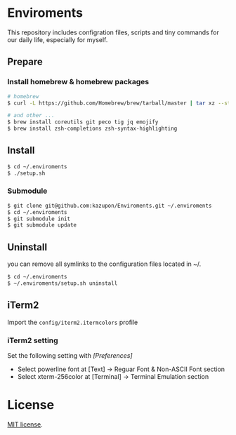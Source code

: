 # Enviroments
This repository includes configration files, scripts and tiny commands for our daily life, especially for myself.


## Prepare

### Install homebrew & homebrew packages

```sh
# homebrew
$ curl -L https://github.com/Homebrew/brew/tarball/master | tar xz --strip 1 -C homebrew   

# and other ...
$ brew install coreutils git peco tig jq emojify
$ brew install zsh-completions zsh-syntax-highlighting
```


## Install

```sh
$ cd ~/.enviroments
$ ./setup.sh
```

### Submodule

```sh
$ git clone git@github.com:kazupon/Enviroments.git ~/.enviroments
$ cd ~/.enviroments
$ git submodule init
$ git submodule update
```

## Uninstall
you can remove all symlinks to the configuration files located in ~/.

```sh
$ cd ~/.enviroments
$ ~/.enviroments/setup.sh uninstall
```

## iTerm2
Import the `config/iterm2.itermcolors` profile

### iTerm2 setting
Set the following setting with *[Preferences]*

- Select powerline font at [Text] -> Reguar Font & Non-ASCII Font section
- Select xterm-256color at [Terminal] -> Terminal Emulation section

# License
[MIT license](http://www.opensource.org/licenses/mit-license.php).
